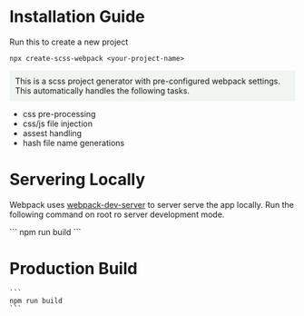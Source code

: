 # Installation Guide
Run this to create a new project
```
npx create-scss-webpack <your-project-name>
```
<p style="background-color: #f0f5f1; padding:10px;">
This is a scss project generator with pre-configured webpack settings. This automatically handles the following tasks.
</p>
<ul>
    <li>css pre-processing</li>
    <li>css/js file injection</li>
    <li>assest handling</li>
    <li>hash file name generations</li>
</ul>

# Servering Locally

<p>Webpack uses <a href="https://webpack.js.org/configuration/dev-server/">webpack-dev-server</a> to server serve the app locally. Run the following command on root ro server development mode.</P>
    ```
    npm run build
    ```  

# Production Build
    ```
    npm run build
    ```